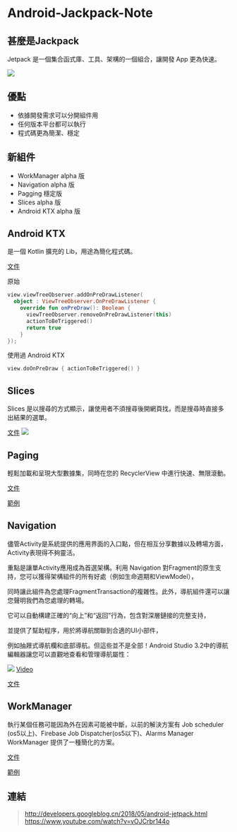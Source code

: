 # Android-Jackpack-Note

## 甚麼是Jackpack
Jetpack 是一個集合函式庫、工具、架構的一個組合，讓開發 App 更為快速。

![](http://bp.googleblog.cn/-dwL58chu7wo/WvD1RrHln3I/AAAAAAAAFUg/cRTc0IZga_wMPTWr3CI53IZ5BwtnZMeYACLcBGAs/s1600/Screen%2BShot%2B2018-05-05%2Bat%2B11.49.30%2BAMimage1.png)

## 優點
 - 依據開發需求可以分開組件用
 - 任何版本平台都可以執行
 - 程式碼更為簡潔、穩定

## 新組件
 - WorkManager alpha 版
 - Navigation alpha 版
 - Pagging 穩定版
 - Slices  alpha 版
 - Android KTX alpha 版

## Android KTX
是一個 Kotlin 擴充的 Lib，用途為簡化程式碼。

[文件](https://developer.android.google.cn/kotlin/ktx#kotlin)

原始
```kotlin
view.viewTreeObserver.addOnPreDrawListener(
  object : ViewTreeObserver.OnPreDrawListener {
    override fun onPreDraw(): Boolean {
      viewTreeObserver.removeOnPreDrawListener(this)
      actionToBeTriggered()
      return true
    }
});
```
使用過 Android KTX
```kotlin
view.doOnPreDraw { actionToBeTriggered() }
```
## Slices
Slices 是以搜尋的方式顯示，讓使用者不須搜尋後開網頁找，而是搜尋時直接多出結果的選單。

[文件](https://developer.android.com/guide/slices/)
![](http://bp.googleblog.cn/-CtLmyY1io2Y/WvD5YMU_H2I/AAAAAAAAFVE/JBEtgrYvviU4rXWhs2niHzCYhbZfH66rQCLcBGAs/s1600/Screen%2BShot%2B2018-05-07%2Bat%2B6.10.13%2BPM.png)

## Paging
輕鬆加載和呈現大型數據集，同時在您的 RecyclerView 中進行快速、無限滾動。

[文件](https://developer.android.com/topic/libraries/architecture/paging/)

[範例](https://blog.csdn.net/zhangphil/article/details/78627332)

## Navigation

儘管Activity是系統提供的應用界面的入口點，但在相互分享數據以及轉場方面，Activity表現得不夠靈活。

重點是讓單Activity應用成為首選架構。利用 Navigation 對Fragment的原生支持，您可以獲得架構組件的所有好處（例如生命週期和ViewModel），

同時讓此組件為您處理FragmentTransaction的複雜性。此外，導航組件還可以讓您聲明我們為您處理的轉場。

它可以自動構建正確的“向上”和“返回”行為，包含對深層鏈接的完整支持，

並提供了幫助程序，用於將導航關聯到合適的UI小部件，

例如抽屜式導航欄和底部導航。但這些並不是全部！Android Studio 3.2中的導航編輯器讓您可以直觀地查看和管理導航屬性：

![](http://bp.googleblog.cn/-GKJGCirclDI/WvD1qlznfAI/AAAAAAAAFUo/zaTtY_hbSegdNssiTKqt0RvmarnRgUZrQCLcBGAs/s1600/pasted%2Bimage%2B0%2B%25282%2529image2.png)
[Video](https://www.youtube.com/watch?v=8GCXtCjtg40)

[文件](https://developer.android.com/topic/libraries/architecture/navigation/navigation-implementing)

## WorkManager
執行某個任務可能因為外在因素可能被中斷，以前的解決方案有 Job scheduler (os5以上)、Firebase Job Dispatcher(os5以下)、Alarms Manager
WorkManager 提供了一種簡化的方案。

[文件](https://developer.android.com/topic/libraries/architecture/workmanager)

[範例](https://android.jlelse.eu/exploring-jetpack-the-power-of-chains-in-the-workmanager-apis-30509ca4b2c)

## 連結
> http://developers.googleblog.cn/2018/05/android-jetpack.html
> https://www.youtube.com/watch?v=vOJCrbr144o
